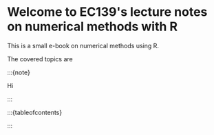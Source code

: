 # Welcome to EC139's lecture notes on numerical methods with R


This is a small e-book on numerical methods using R. 

The covered topics are

:::{note}

Hi 

:::

:::{tableofcontents}

:::
